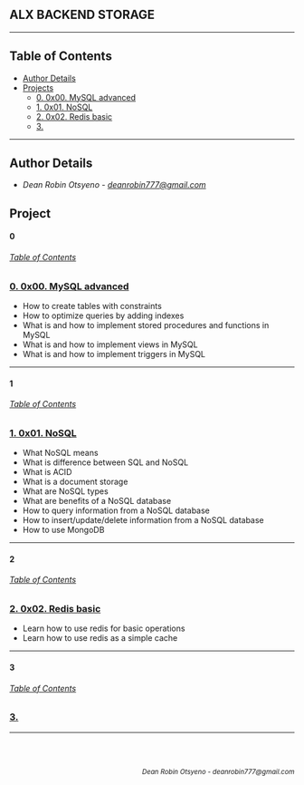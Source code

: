 ## **ALX BACKEND STORAGE**
---
## Table of Contents
- [Author Details](#author-details)
- [Projects](#tasks)
    - [0. 0x00. MySQL advanced](#0)
    - [1. 0x01. NoSQL](#1)
    - [2. 0x02. Redis basic](#2)
    - [3. ](#3)

    
---
## Author Details
- *Dean Robin Otsyeno - deanrobin777@gmail.com*

## Project
#### 0
###### [Table of Contents](#table-of-contents)
### [0. 0x00. MySQL advanced](./0x00-MySQL_Advanced)
- How to create tables with constraints
- How to optimize queries by adding indexes
- What is and how to implement stored procedures and functions in MySQL
- What is and how to implement views in MySQL
- What is and how to implement triggers in MySQL

---
#### 1
###### [Table of Contents](#table-of-contents)
### [1. 0x01. NoSQL](./0x01-NoSQL)
- What NoSQL means
- What is difference between SQL and NoSQL
- What is ACID
- What is a document storage
- What are NoSQL types
- What are benefits of a NoSQL database
- How to query information from a NoSQL database
- How to insert/update/delete information from a NoSQL database
- How to use MongoDB

---
#### 2
###### [Table of Contents](#table-of-contents)
### [2. 0x02. Redis basic](./0x02-redis_basic)
- Learn how to use redis for basic operations
- Learn how to use redis as a simple cache

---
#### 3
###### [Table of Contents](#table-of-contents)
### [3. ](./)

---



<br></br>
<div align="right">
    <sub style="font-style: italic"> Dean Robin Otsyeno - deanrobin777@gmail.com</sub>
</div>